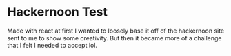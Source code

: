 # Hackernoon Test

Made with react at first I wanted to loosely base it off of the hackernoon site sent to me to show some creativity. But then it became more of a challenge that I felt I needed to accept lol. 